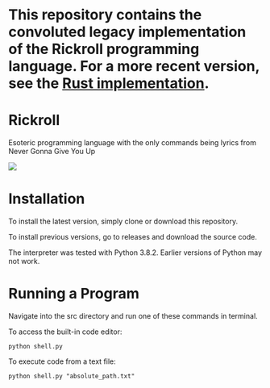 # This repository contains the convoluted legacy implementation of the Rickroll programming language. For a more recent version, see the [Rust implementation](https://github.com/BattleMage0231/rickroll).

# Rickroll

Esoteric programming language with the only commands being lyrics from Never Gonna Give You Up

![](https://www.aberdeen.com/wp-content/uploads/2014/07/rickrolled.jpg)

# Installation

To install the latest version, simply clone or download this repository.

To install previous versions, go to releases and download the source code.

The interpreter was tested with Python 3.8.2. Earlier versions of Python may not work.

# Running a Program

Navigate into the src directory and run one of these commands in terminal.

To access the built-in code editor:
```
python shell.py
```

To execute code from a text file:
```
python shell.py "absolute_path.txt"
```
